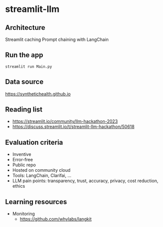 # streamlit-llm

## Architecture

Streamlit caching
Prompt chaining with LangChain

## Run the app

`streamlit run Main.py`

## Data source

https://synthetichealth.github.io

## Reading list

* https://streamlit.io/community/llm-hackathon-2023
* https://discuss.streamlit.io/t/streamlit-llm-hackathon/50618

## Evaluation criteria

* Inventive
* Error-free
* Public repo
* Hosted on community cloud
* Tools: LangChain, Clarifai, ...
* LLM pain points: transparency, trust, accuracy, privacy, cost reduction, ethics

## Learning resources

* Monitoring
    * https://github.com/whylabs/langkit